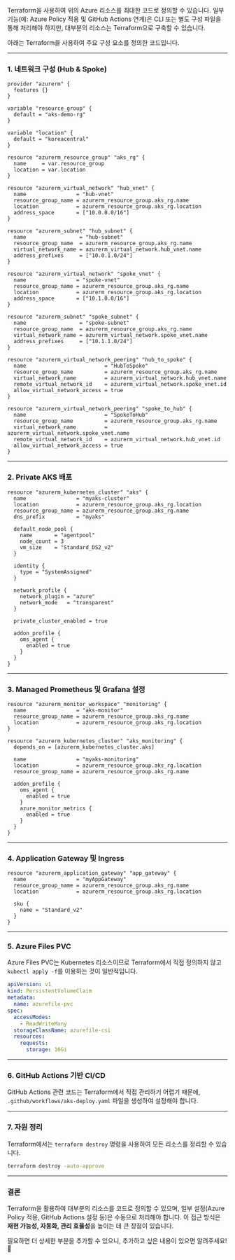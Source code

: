 Terraform을 사용하여 위의 Azure 리소스를 최대한 코드로 정의할 수 있습니다. 일부 기능(예: Azure Policy 적용 및 GitHub Actions 연계)은 CLI 또는 별도 구성 파일을 통해 처리해야 하지만, 대부분의 리소스는 Terraform으로 구축할 수 있습니다.

아래는 Terraform을 사용하여 주요 구성 요소를 정의한 코드입니다.

---

### **1. 네트워크 구성 (Hub & Spoke)**
```hcl
provider "azurerm" {
  features {}
}

variable "resource_group" {
  default = "aks-demo-rg"
}

variable "location" {
  default = "koreacentral"
}

resource "azurerm_resource_group" "aks_rg" {
  name     = var.resource_group
  location = var.location
}

resource "azurerm_virtual_network" "hub_vnet" {
  name                = "hub-vnet"
  resource_group_name = azurerm_resource_group.aks_rg.name
  location            = azurerm_resource_group.aks_rg.location
  address_space       = ["10.0.0.0/16"]
}

resource "azurerm_subnet" "hub_subnet" {
  name                 = "hub-subnet"
  resource_group_name  = azurerm_resource_group.aks_rg.name
  virtual_network_name = azurerm_virtual_network.hub_vnet.name
  address_prefixes     = ["10.0.1.0/24"]
}

resource "azurerm_virtual_network" "spoke_vnet" {
  name                = "spoke-vnet"
  resource_group_name = azurerm_resource_group.aks_rg.name
  location            = azurerm_resource_group.aks_rg.location
  address_space       = ["10.1.0.0/16"]
}

resource "azurerm_subnet" "spoke_subnet" {
  name                 = "spoke-subnet"
  resource_group_name  = azurerm_resource_group.aks_rg.name
  virtual_network_name = azurerm_virtual_network.spoke_vnet.name
  address_prefixes     = ["10.1.1.0/24"]
}

resource "azurerm_virtual_network_peering" "hub_to_spoke" {
  name                         = "HubToSpoke"
  resource_group_name          = azurerm_resource_group.aks_rg.name
  virtual_network_name         = azurerm_virtual_network.hub_vnet.name
  remote_virtual_network_id    = azurerm_virtual_network.spoke_vnet.id
  allow_virtual_network_access = true
}

resource "azurerm_virtual_network_peering" "spoke_to_hub" {
  name                         = "SpokeToHub"
  resource_group_name          = azurerm_resource_group.aks_rg.name
  virtual_network_name         = azurerm_virtual_network.spoke_vnet.name
  remote_virtual_network_id    = azurerm_virtual_network.hub_vnet.id
  allow_virtual_network_access = true
}
```

---

### **2. Private AKS 배포**
```hcl
resource "azurerm_kubernetes_cluster" "aks" {
  name                = "myaks-cluster"
  location            = azurerm_resource_group.aks_rg.location
  resource_group_name = azurerm_resource_group.aks_rg.name
  dns_prefix          = "myaks"

  default_node_pool {
    name       = "agentpool"
    node_count = 3
    vm_size    = "Standard_DS2_v2"
  }

  identity {
    type = "SystemAssigned"
  }

  network_profile {
    network_plugin = "azure"
    network_mode   = "transparent"
  }

  private_cluster_enabled = true

  addon_profile {
    oms_agent {
      enabled = true
    }
  }
}
```

---

### **3. Managed Prometheus 및 Grafana 설정**
```hcl
resource "azurerm_monitor_workspace" "monitoring" {
  name                = "aks-monitor"
  resource_group_name = azurerm_resource_group.aks_rg.name
  location            = azurerm_resource_group.aks_rg.location
}

resource "azurerm_kubernetes_cluster" "aks_monitoring" {
  depends_on = [azurerm_kubernetes_cluster.aks]

  name                = "myaks-monitoring"
  location            = azurerm_resource_group.aks_rg.location
  resource_group_name = azurerm_resource_group.aks_rg.name

  addon_profile {
    oms_agent {
      enabled = true
    }
    azure_monitor_metrics {
      enabled = true
    }
  }
}
```

---

### **4. Application Gateway 및 Ingress**
```hcl
resource "azurerm_application_gateway" "app_gateway" {
  name                = "myAppGateway"
  resource_group_name = azurerm_resource_group.aks_rg.name
  location            = azurerm_resource_group.aks_rg.location

  sku {
    name = "Standard_v2"
  }
}
```

---

### **5. Azure Files PVC**
Azure Files PVC는 Kubernetes 리소스이므로 Terraform에서 직접 정의하지 않고 `kubectl apply -f`를 이용하는 것이 일반적입니다.

```yaml
apiVersion: v1
kind: PersistentVolumeClaim
metadata:
  name: azurefile-pvc
spec:
  accessModes:
    - ReadWriteMany
  storageClassName: azurefile-csi
  resources:
    requests:
      storage: 10Gi
```

---

### **6. GitHub Actions 기반 CI/CD**
GitHub Actions 관련 코드는 Terraform에서 직접 관리하기 어렵기 때문에, `.github/workflows/aks-deploy.yaml` 파일을 생성하여 설정해야 합니다.

---

### **7. 자원 정리**
Terraform에서는 `terraform destroy` 명령을 사용하여 모든 리소스를 정리할 수 있습니다.

```sh
terraform destroy -auto-approve
```

---

### **결론**
Terraform을 활용하여 대부분의 리소스를 코드로 정의할 수 있으며, 일부 설정(Azure Policy 적용, GitHub Actions 설정 등)은 수동으로 처리해야 합니다. 이 접근 방식은 **재현 가능성, 자동화, 관리 효율성**을 높이는 데 큰 장점이 있습니다. 

필요하면 더 상세한 부분을 추가할 수 있으니, 추가하고 싶은 내용이 있으면 알려주세요! 🚀